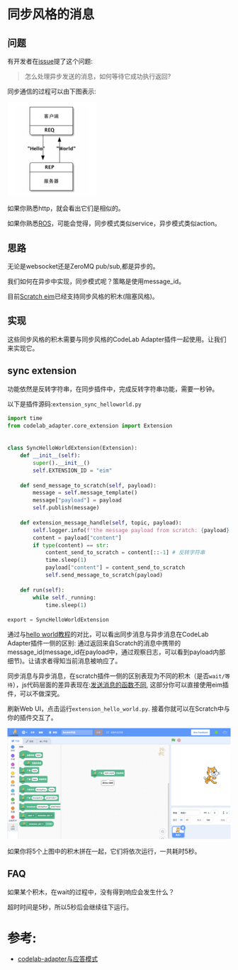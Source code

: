 # 同步风格的消息

## 问题
有开发者在[issue](https://github.com/Scratch3Lab/codelab_adapter_extensions/issues/38)提了这个问题:

>  怎么处理异步发送的消息，如何等待它成功执行返回?

同步通信的过程可以由下图表示:

<img src="/img/req-rep_e2fd951a.png" width=200/>

如果你熟悉http，就会看出它们是相似的。

如果你熟悉[ROS](https://en.wikipedia.org/wiki/Robot_Operating_System)，可能会觉得，同步模式类似service，异步模式类似action。

## 思路
无论是websocket还是ZeroMQ pub/sub,都是异步的。

我们如何在异步中实现，同步模式呢？策略是使用message_id。 

目前[Scratch eim](https://github.com/Scratch3Lab/scratch3_eim/blob/v2/index.js#L290)已经支持同步风格的积木(阻塞风格)。

## 实现
这些同步风格的积木需要与同步风格的CodeLab Adapter插件一起使用。让我们来实现它。

## sync extension
功能依然是反转字符串，在同步插件中，完成反转字符串功能，需要一秒钟。

以下是插件源码:`extension_sync_helloworld.py`

```python
import time
from codelab_adapter.core_extension import Extension


class SyncHelloWorldExtension(Extension):
    def __init__(self):
        super().__init__()
        self.EXTENSION_ID = "eim"

    def send_message_to_scratch(self, payload):
        message = self.message_template()
        message["payload"] = payload
        self.publish(message)

    def extension_message_handle(self, topic, payload):
        self.logger.info(f'the message payload from scratch: {payload}')
        content = payload["content"]
        if type(content) == str:
            content_send_to_scratch = content[::-1] # 反转字符串
            time.sleep(1)
            payload["content"] = content_send_to_scratch
            self.send_message_to_scratch(payload)

    def run(self):
        while self._running:
            time.sleep(1)

export = SyncHelloWorldExtension
```

通过与[hello world教程](/dev_guide/helloworld/)的对比，可以看出同步消息与异步消息在CodeLab Adapter插件一侧的区别: 通过返回来自Scratch的消息中携带的message_id(message_id在payload中，通过观察日志，可以看到payload内部细节)。让请求者得知当前消息被响应了。

同步消息与异步消息，在scratch插件一侧的区别表现为不同的积木（是否`wait/等待`），js代码层面的差异表现在:[发送消息的函数不同](https://github.com/Scratch3Lab/scratch3_eim/blob/v2/index.js#L290), 这部分你可以直接使用eim插件，可以不做深究。

刷新Web UI，点击运行`extension_hello_world.py`. 接着你就可以在Scratch中与你的插件交互了。

<img width="800px" src="../../img/v2/scratch3_sync_helloworld.png"/>

如果你将5个上图中的积木拼在一起，它们将依次运行，一共耗时5秒。

## FAQ
如果某个积木，在wait的过程中，没有得到响应会发生什么？

超时时间是5秒，所以5秒后会继续往下运行。



# 参考:
*  [codelab-adapter与应答模式](https://blog.just4fun.site/codelab-adapter-req-rep.html)